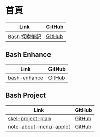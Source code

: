 

# 首頁

| Link | GitHub |
| ---- | ------ |
| [Bash 探索筆記](https://samwhelp.github.io/note-about-bash/) | [GitHub](https://github.com/samwhelp/note-about-bash) |


## Bash Enhance

| Link | GitHub |
| ---- | ------ |
| [bash-enhance](https://samwhelp.github.io/bash-enhance/) | [GitHub](https://github.com/samwhelp/bash-enhance) |


## Bash Project

| Link | GitHub |
| ---- | ------ |
| [skel-project-plan](https://samwhelp.github.io/skel-project-plan/) | [GitHub](https://github.com/samwhelp/skel-project-plan) |
| [note-about-menu-applet](https://samwhelp.github.io/skel-project-plan/) | [GitHub](https://github.com/samwhelp/note-about-menu-applet) |
